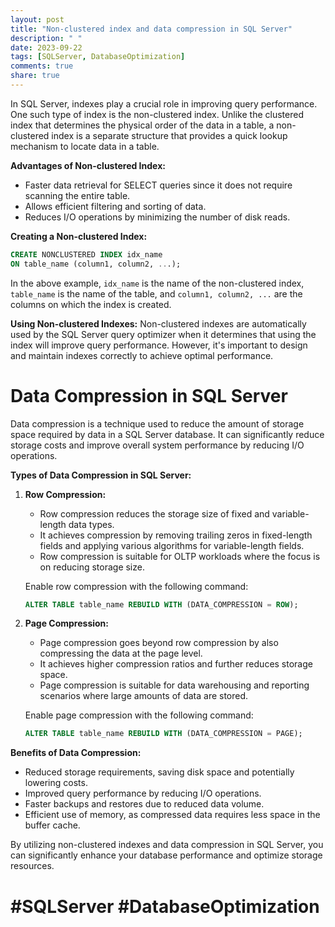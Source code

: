 ```yaml
---
layout: post
title: "Non-clustered index and data compression in SQL Server"
description: " "
date: 2023-09-22
tags: [SQLServer, DatabaseOptimization]
comments: true
share: true
---
```


In SQL Server, indexes play a crucial role in improving query performance. One such type of index is the non-clustered index. Unlike the clustered index that determines the physical order of the data in a table, a non-clustered index is a separate structure that provides a quick lookup mechanism to locate data in a table.

**Advantages of Non-clustered Index:**
- Faster data retrieval for SELECT queries since it does not require scanning the entire table.
- Allows efficient filtering and sorting of data.
- Reduces I/O operations by minimizing the number of disk reads.

**Creating a Non-clustered Index:**
```sql
CREATE NONCLUSTERED INDEX idx_name 
ON table_name (column1, column2, ...);
```
In the above example, `idx_name` is the name of the non-clustered index, `table_name` is the name of the table, and `column1, column2, ...` are the columns on which the index is created.

**Using Non-clustered Indexes:**
Non-clustered indexes are automatically used by the SQL Server query optimizer when it determines that using the index will improve query performance. However, it's important to design and maintain indexes correctly to achieve optimal performance.

# Data Compression in SQL Server

Data compression is a technique used to reduce the amount of storage space required by data in a SQL Server database. It can significantly reduce storage costs and improve overall system performance by reducing I/O operations.

**Types of Data Compression in SQL Server:**

1. **Row Compression:**
   - Row compression reduces the storage size of fixed and variable-length data types.
   - It achieves compression by removing trailing zeros in fixed-length fields and applying various algorithms for variable-length fields.
   - Row compression is suitable for OLTP workloads where the focus is on reducing storage size.

   Enable row compression with the following command:
   ```sql
   ALTER TABLE table_name REBUILD WITH (DATA_COMPRESSION = ROW);
   ```

2. **Page Compression:**
   - Page compression goes beyond row compression by also compressing the data at the page level.
   - It achieves higher compression ratios and further reduces storage space.
   - Page compression is suitable for data warehousing and reporting scenarios where large amounts of data are stored.

   Enable page compression with the following command:
   ```sql
   ALTER TABLE table_name REBUILD WITH (DATA_COMPRESSION = PAGE);
   ```

**Benefits of Data Compression:**
- Reduced storage requirements, saving disk space and potentially lowering costs.
- Improved query performance by reducing I/O operations.
- Faster backups and restores due to reduced data volume.
- Efficient use of memory, as compressed data requires less space in the buffer cache.

By utilizing non-clustered indexes and data compression in SQL Server, you can significantly enhance your database performance and optimize storage resources.

# #SQLServer #DatabaseOptimization